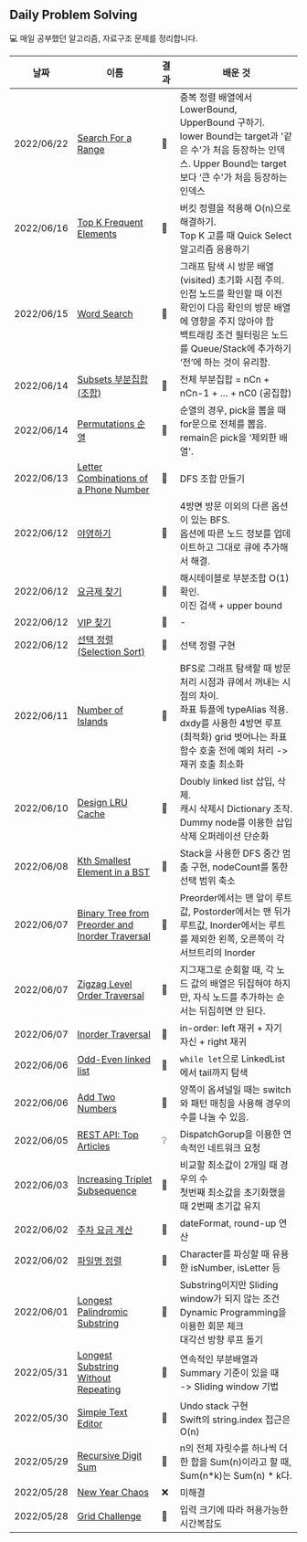 ## Daily Problem Solving

💻 매일 공부했던 알고리즘, 자료구조 문제를 정리합니다.

| 날짜 | 이름 | 결과 | 배운 것 |
| --- | --- | --- | --- |
| 2022/06/22 | [Search For a Range](https://bumgeunsong.notion.site/Search-For-a-Range-941f5da5d4b7440a85568cc47e675715) | 🥉 | 중복 정렬 배열에서 LowerBound, UpperBound 구하기.</br>lower Bound는 target과 '같은 수'가 처음 등장하는 인덱스. Upper Bound는 target보다 ‘큰 수'가 처음 등장하는 인덱스
| 2022/06/16 | [Top K Frequent Elements](https://bumgeunsong.notion.site/Top-K-Frequent-Elements-7ff457a06ddd4fe0a3c713fc4cbf3e16) | 🥉 | 버킷 정렬을 적용해 O(n)으로 해결하기.</br>Top K 고를 때 Quick Select 알고리즘 응용하기
| 2022/06/15 | [Word Search](https://bumgeunsong.notion.site/Word-Search-1f53a534de344b0fb718e89397a8a6fd) | 🥉 | 그래프 탐색 시 방문 배열 (visited) 초기화 시점 주의. 인접 노드를 확인할 때 이전 확인이 다음 확인의 방문 배열에 영향을 주지 않아야 함</br>백트래킹 조건 필터링은 노드를 Queue/Stack에 추가하기 ‘전’에 하는 것이 유리함.
| 2022/06/14 | [Subsets 부분집합 (조합)](https://bumgeunsong.notion.site/Subsets-319e0d82cc7c4f2eafabf523930680ac) | 🥇 | 전체 부분집합 = nCn + nCn-1 + … + nC0 (공집합)
| 2022/06/14 | [Permutations 순열](https://bumgeunsong.notion.site/Permutations-a798f1e8b4c344d7be6f259474f44471) | 🥇 | 순열의 경우, pick을 뽑을 때 for문으로 전체를 뽑음. remain은 pick을 ‘제외한 배열'.
| 2022/06/13 | [Letter Combinations of a Phone Number](https://bumgeunsong.notion.site/Letter-Combinations-of-a-Phone-Number-b8c4bfd8d21242bfbdc1a3ba4816b063) | 🥇 | DFS 조합 만들기
| 2022/06/12 | [야영하기](https://bumgeunsong.notion.site/63822af2b147492b873257cd5423c4b2) | 🥇 | 4방면 방문 이외의 다른 옵션이 있는 BFS.</br>옵션에 따른 노드 정보를 업데이트하고 그대로 큐에 추가해서 해결.
| 2022/06/12 | [요금제 찾기](https://bumgeunsong.notion.site/b3fbdbb52e7f4bc1aacd230b5475b6ba) | 🥇 | 해시테이블로 부분조합 O(1) 확인.</br>이진 검색 + upper bound
| 2022/06/12 | [VIP 찾기](https://bumgeunsong.notion.site/VIP-644fcf77f916474f92613a3c9e48f3a7) | 🥇 | -
| 2022/06/12 | [선택 정렬 (Selection Sort)](https://bumgeunsong.notion.site/Selection-Sort-0d65f67326e5408f8482c423aa3e44fe) | 🥇 | 선택 정렬 구현
| 2022/06/11 | [Number of Islands](https://bumgeunsong.notion.site/Number-of-Islands-824a93d1e760476b8d3b64c456bcbeaf) | 🥇 | BFS로 그래프 탐색할 때 방문 처리 시점과 큐에서 꺼내는 시점의 차이.</br>좌표 튜플에 typeAlias 적용. dxdy를 사용한 4방면 루프</br>(최적화) grid 벗어나는 좌표 함수 호출 전에 예외 처리 -> 재귀 호출 최소화
| 2022/06/10 | [Design LRU Cache](https://bumgeunsong.notion.site/Design-LRU-Cache-f16335a50ea746529c3ed41b6cdc32a2) | 🥈 | Doubly linked list 삽입, 삭제.</br>캐시 삭제시 Dictionary 조작.</br>Dummy node를 이용한 삽입 삭제 오퍼레이션 단순화
| 2022/06/08 | [Kth Smallest Element in a BST](https://bumgeunsong.notion.site/Kth-Smallest-Element-in-a-BST-9485d24694464972a657674feadfba81) | 🥇 | Stack을 사용한 DFS 중간 멈춤 구현, nodeCount를 통한 선택 범위 축소
| 2022/06/07 | [Binary Tree from Preorder and Inorder Traversal](https://bumgeunsong.notion.site/Construct-Binary-Tree-from-Preorder-and-Inorder-Traversal-442cfbe1156241aba8bd0ee71d074f32) | 🥇 | Preorder에서는 맨 앞이 루트 값, Postorder에서는 맨 뒤가 루트값, Inorder에서는 루트를 제외한 왼쪽, 오른쪽이 각 서브트리의 Inorder
| 2022/06/07 | [Zigzag Level Order Traversal](https://bumgeunsong.notion.site/Binary-Tree-Zigzag-Level-Order-Traversal-b69c887bca754341b4e70fc19b059718) | 🥈 | 지그재그로 순회할 때, 각 노드 값의 배열은 뒤집혀야 하지만, 자식 노드를 추가하는 순서는 뒤집히면 안 된다.
| 2022/06/07 | [Inorder Traversal](https://bumgeunsong.notion.site/Binary-Tree-Inorder-Traversal-38ea1dc0783c4b58a7e4ad404299ea3f) | 🥇 | in-order: left 재귀 + 자기 자신 + right 재귀
| 2022/06/06 | [Odd-Even linked list](https://bumgeunsong.notion.site/Odd-Even-Linked-List-d9cd1441fca746f4b340277341a9931c) | 🥈 | `while let`으로 LinkedList에서 tail까지 탐색
| 2022/06/06 | [Add Two Numbers](https://bumgeunsong.notion.site/Add-Two-Numbers-88b3a10102004f498984c66ab3156b2d) | 🥇 | 양쪽이 옵셔널일 때는 switch와 패턴 매칭을 사용해 경우의 수를 나눌 수 있음.
| 2022/06/05 | [REST API: Top Articles](https://bumgeunsong.notion.site/REST-API-Top-Articles-db313221e17248769ac20348aa7556e9) | ❔ | DispatchGorup을 이용한 연속적인 네트워크 요청
| 2022/06/03 | [Increasing Triplet Subsequence](https://bumgeunsong.notion.site/Increasing-Triplet-Subsequence-1a8e81777ce040a8a77003b920ed19c4) | 🥉 | 비교할 최소값이 2개일 때 경우의 수</br>첫번째 최소값을 초기화했을 때 2번째 초기값 유지
| 2022/06/02 | [주차 요금 계산](https://bumgeunsong.notion.site/8e208c02b8214791be4c104b4d210ec7) | 🥇 | dateFormat, round-up 연산
| 2022/06/02 | [파일명 정렬](https://bumgeunsong.notion.site/a1bbfcadc3514308bd6b2887a1c1f8eb) | 🥇 | Character를 파싱할 때 유용한 isNumber, isLetter 등 
| 2022/06/01 | [Longest Palindromic Substring](https://bumgeunsong.notion.site/Longest-Palindromic-Substring-9a2f53ef0de7467db6e5f68559b46fd3) | 🥉 | Substring이지만 Sliding window가 되지 않는 조건</br>Dynamic Programming을 이용한 회문 체크</br>대각선 방향 루프 돌기
| 2022/05/31 | [Longest Substring Without Repeating](https://bumgeunsong.notion.site/Longest-Substring-Without-Repeating-Characters-b61a6fc96ad24722a64c40279f6562f5) | 🥇 | 연속적인 부분배열과 Summary 기준이 있을 때 </br>-> Sliding window 기법
| 2022/05/30 | [Simple Text Editor](https://bumgeunsong.notion.site/Simple-Text-Editor-2397d9adfee84bc498df7077abdb3fab) | 🥈 | Undo stack 구현</br>Swift의 string.index 접근은 O(n)
| 2022/05/29 | [Recursive Digit Sum](https://bumgeunsong.notion.site/Recursive-Digit-Sum-acaef583654e49938dd6eca9ab5a45cf) | 🥇 | n의 전체 자릿수를 하나씩 더한 합을 Sum(n)이라고 할 때, Sum(n*k)는 Sum(n) * k다. 
| 2022/05/28 | [New Year Chaos](https://bumgeunsong.notion.site/Grid-Challenge-5ef122ab0b86442ab5e8f935d924d180) | ❌ | 미해결
| 2022/05/28 | [Grid Challenge](https://bumgeunsong.notion.site/Grid-Challenge-5ef122ab0b86442ab5e8f935d924d180) | 🥇 | 입력 크기에 따라 허용가능한 시간복잡도
